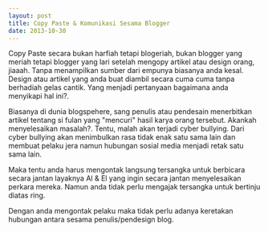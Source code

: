 ```yaml
---
layout: post
title: Copy Paste & Komunikasi Sesama Blogger
date: 2013-10-30
---
```


Copy Paste secara bukan harfiah tetapi blogeriah, bukan blogger yang meriah tetapi blogger yang lari setelah mengopy artikel atau design orang, jiaaah. Tanpa menampilkan sumber dari empunya biasanya anda kesal. Design atau artikel yang anda buat diambil secara cuma cuma tanpa berhadiah gelas cantik. Yang menjadi pertanyaan bagaimana anda menyikapi hal ini?.

Biasanya di dunia blogspehere, sang penulis atau pendesain menerbitkan artikel tentang si fulan yang "mencuri" hasil karya orang tersebut. Akankah menyelesaikan masalah?. Tentu, malah akan terjadi cyber bullying. Dari cyber bullying akan menimbulkan rasa tidak enak satu sama lain dan membuat pelaku jera namun hubungan sosial media menjadi retak satu sama lain. 

Maka tentu anda harus mengontak langsung tersangka untuk berbicara secara jantan layaknya Al <span class="amp">&</span> El yang ingin secara jantan menyelesaikan perkara mereka. Namun anda tidak perlu mengajak tersangka untuk bertinju diatas ring.

Dengan anda mengontak pelaku maka tidak perlu adanya keretakan hubungan antara sesama penulis/pendesign blog.
